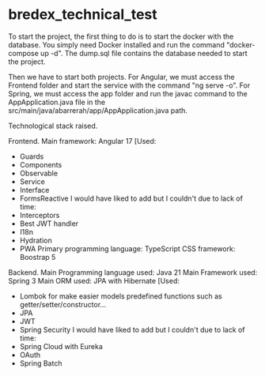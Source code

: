 # bredex_technical_test

To start the project, the first thing to do is to start the docker with the database. You simply need Docker installed and run the command "docker-compose up -d". 
The dump.sql file contains the database needed to start the project.

Then we have to start both projects.
For Angular, we must access the Frontend folder and start the service with the command "ng serve -o".
For Spring, we must access the app folder and run the javac command to the AppApplication.java file in the src/main/java/abarrerah/app/AppApplication.java path.

Technological stack raised.

Frontend.
 Main framework: Angular 17
[Used:
- Guards
- Components
- Observable
- Service
- Interface
- FormsReactive
I would have liked to add but I couldn't due to lack of time:
- Interceptors
- Best JWT handler
- I18n
- Hydration
- PWA
Primary programming language: TypeScript
CSS framework: Boostrap 5

Backend.
Main Programming language used: Java 21
Main Framework used: Spring 3
Main ORM used: JPA with Hibernate
[Used:
- Lombok for make easier models predefined functions such as getter/setter/constructor...
- JPA
- JWT
- Spring Security
I would have liked to add but I couldn't due to lack of time:
- Spring Cloud with Eureka
- OAuth
- Spring Batch

